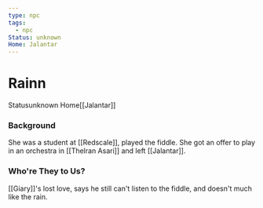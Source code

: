 ```yaml
---
type: npc
tags:
  - npc
Status: unknown
Home: Jalantar
---
```


# Rainn
<span class="dataview inline-field"><span class="inline-field-key">Status</span><span class="inline-field-value">unknown</span></span>
<span class="dataview inline-field"><span class="inline-field-key">Home</span><span class="inline-field-value">[[Jalantar]]</span></span>

### Background
She was a student at [[Redscale]], played the fiddle. She got an offer to play in an orchestra in [[Thelran Asari]] and left [[Jalantar]]. 

### Who're They to Us?
[[Giary]]'s lost love, says he still can't listen to the fiddle, and doesn't much like the rain.